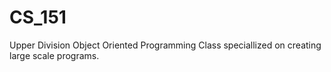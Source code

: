 # CS_151
Upper Division Object Oriented Programming Class speciallized on creating large scale programs.
